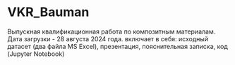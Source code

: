 # VKR_Bauman
Выпускная квалификационная работа по композитным материалам.
Дата загрузки - 28 августа 2024 года.
включает в себя: исходный датасет (два файла MS Excel), презентация, пояснительная записка, код (Jupyter Notebook)
